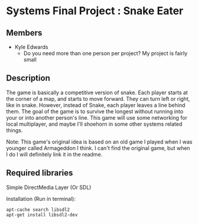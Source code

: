 # Systems Final Project : Snake Eater

## Members

* Kyle Edwards
  * Do you need more than one person per project? My project is fairly small

## Description

The game is basically a competitive version of snake. Each player starts at the corner of a map, and starts to move forward. They can turn left or right, like in snake. However, instead of Snake, each player leaves a line behind them. The goal of the game is to survive the longest without running into
your or into another person's line. This game will use some networking for local multiplayer, and maybe I'll shoehorn in some other systems related things.

Note: This game's original idea is based on an old game I played when I was younger called Armageddon I think. I can't find the original game, but when I do I will definitely link it in the readme.

## Required libraries

Simple DirectMedia Layer (Or SDL)

Installation (Run in terminal):

```
apt-cache search libsdl2
apt-get install libsdl2-dev
```
